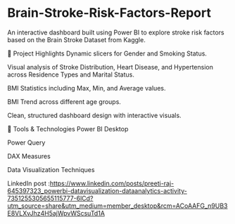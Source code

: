 # Brain-Stroke-Risk-Factors-Report

An interactive dashboard built using Power BI to explore stroke risk factors based on the Brain Stroke Dataset from Kaggle.

📌 Project Highlights
Dynamic slicers for Gender and Smoking Status.

Visual analysis of Stroke Distribution, Heart Disease, and Hypertension across Residence Types and Marital Status.

BMI Statistics including Max, Min, and Average values.

BMI Trend across different age groups.

Clean, structured dashboard design with interactive visuals.

📂 Tools & Technologies
Power BI Desktop

Power Query

DAX Measures

Data Visualization Techniques

LinkedIn post :https://www.linkedin.com/posts/preeti-raj-645397323_powerbi-datavisualization-dataanalytics-activity-7351255305655115777-6lCd?utm_source=share&utm_medium=member_desktop&rcm=ACoAAFG_n9UB3E8VLXvJhz4H5ajWpvWScsuTd1A
